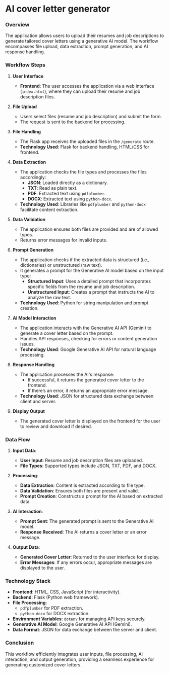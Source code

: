 
# AI cover letter generator

### Overview
The application allows users to upload their resumes and job descriptions to generate tailored cover letters using a generative AI model. The workflow encompasses file upload, data extraction, prompt generation, and AI response handling.

### Workflow Steps

1. **User Interface**
   - **Frontend**: The user accesses the application via a web interface (`index.html`), where they can upload their resume and job description files.

2. **File Upload**
   - Users select files (resume and job description) and submit the form.
   - The request is sent to the backend for processing.

3. **File Handling**
   - The Flask app receives the uploaded files in the `/generate` route.
   - **Technology Used**: Flask for backend handling, HTML/CSS for frontend.

4. **Data Extraction**
   - The application checks the file types and processes the files accordingly:
     - **JSON**: Loaded directly as a dictionary.
     - **TXT**: Read as plain text.
     - **PDF**: Extracted text using `pdfplumber`.
     - **DOCX**: Extracted text using `python-docx`.
   - **Technology Used**: Libraries like `pdfplumber` and `python-docx` facilitate content extraction.

5. **Data Validation**
   - The application ensures both files are provided and are of allowed types.
   - Returns error messages for invalid inputs.

6. **Prompt Generation**
   - The application checks if the extracted data is structured (i.e., dictionaries) or unstructured (raw text).
   - It generates a prompt for the Generative AI model based on the input type:
     - **Structured Input**: Uses a detailed prompt that incorporates specific fields from the resume and job description.
     - **Unstructured Input**: Creates a prompt that instructs the AI to analyze the raw text.
   - **Technology Used**: Python for string manipulation and prompt creation.

7. **AI Model Interaction**
   - The application interacts with the Generative AI API (Gemini) to generate a cover letter based on the prompt.
   - Handles API responses, checking for errors or content generation issues.
   - **Technology Used**: Google Generative AI API for natural language processing.

8. **Response Handling**
   - The application processes the AI's response:
     - If successful, it returns the generated cover letter to the frontend.
     - If there’s an error, it returns an appropriate error message.
   - **Technology Used**: JSON for structured data exchange between client and server.

9. **Display Output**
   - The generated cover letter is displayed on the frontend for the user to review and download if desired.

### Data Flow

1. **Input Data**:
   - **User Input**: Resume and job description files are uploaded.
   - **File Types**: Supported types include JSON, TXT, PDF, and DOCX.

2. **Processing**:
   - **Data Extraction**: Content is extracted according to file type.
   - **Data Validation**: Ensures both files are present and valid.
   - **Prompt Creation**: Constructs a prompt for the AI based on extracted data.

3. **AI Interaction**:
   - **Prompt Sent**: The generated prompt is sent to the Generative AI model.
   - **Response Received**: The AI returns a cover letter or an error message.

4. **Output Data**:
   - **Generated Cover Letter**: Returned to the user interface for display.
   - **Error Messages**: If any errors occur, appropriate messages are displayed to the user.

### Technology Stack
- **Frontend**: HTML, CSS, JavaScript (for interactivity).
- **Backend**: Flask (Python web framework).
- **File Processing**: 
  - `pdfplumber` for PDF extraction.
  - `python-docx` for DOCX extraction.
- **Environment Variables**: `dotenv` for managing API keys securely.
- **Generative AI Model**: Google Generative AI API (Gemini).
- **Data Format**: JSON for data exchange between the server and client.

### Conclusion
This workflow efficiently integrates user inputs, file processing, AI interaction, and output generation, providing a seamless experience for generating customized cover letters.
